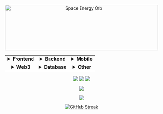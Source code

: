 <div align="center"><img src="https://cufummffmtitwhfisrlw.supabase.co/storage/v1/object/public/IMAGES//space-energy-orb-fisidi.gif" alt="Space Energy Orb" width="100%" height="150px" />
<table>
<tr>
<td align="center"><details><summary><b> Frontend</b></summary><p>
<a href="https://www.typescriptlang.org/"><img src="https://img.shields.io/badge/TypeScript-3178C6?style=flat-square&logo=typescript&logoColor=white" /></a>
<a href="https://nextjs.org/"><img src="https://img.shields.io/badge/Next.js-000000?style=flat-square&logo=next.js&logoColor=white" /></a>
<a href="https://nuxt.com/"><img src="https://img.shields.io/badge/Nuxt.js-00DC82?style=flat-square&logo=nuxt.js&logoColor=white" /></a>
<a href="https://reactjs.org/"><img src="https://img.shields.io/badge/React-61DAFB?style=flat-square&logo=react&logoColor=black" /></a>
<a href="https://vuejs.org/"><img src="https://img.shields.io/badge/Vue-4FC08D?style=flat-square&logo=vue.js&logoColor=white" /></a>
</p></details></td>
<td align="center"><details><summary><b> Backend</b></summary><p>
<a href="https://nodejs.org/"><img src="https://img.shields.io/badge/Node.js-339933?style=flat-square&logo=node.js&logoColor=white" /></a>
<a href="https://www.rust-lang.org/"><img src="https://img.shields.io/badge/Rust-000000?style=flat-square&logo=rust&logoColor=white" /></a>
<a href="https://golang.org/"><img src="https://img.shields.io/badge/Go-00ADD8?style=flat-square&logo=go&logoColor=white" /></a>
<a href="https://kotlinlang.org/"><img src="https://img.shields.io/badge/Kotlin-7F52FF?style=flat-square&logo=kotlin&logoColor=white" /></a>
</p></details></td>
<td align="center"><details><summary><b> Mobile</b></summary><p>
<a href="https://developer.apple.com/swift/"><img src="https://img.shields.io/badge/Swift-F05138?style=flat-square&logo=swift&logoColor=white" /></a>
<a href="https://reactnative.dev/"><img src="https://img.shields.io/badge/React_Native-61DAFB?style=flat-square&logo=react&logoColor=black" /></a>
</p></details></td>
</tr>
<tr>
<td align="center"><details><summary><b> Web3</b></summary><p>
<a href="https://soliditylang.org/"><img src="https://img.shields.io/badge/Solidity-363636?style=flat-square&logo=solidity&logoColor=white" /></a>
<a href="https://web3js.readthedocs.io/"><img src="https://img.shields.io/badge/Web3.js-F16822?style=flat-square&logo=web3.js&logoColor=white" /></a>
<a href="https://docs.ethers.org/"><img src="https://img.shields.io/badge/Ethers.js-3C3C3D?style=flat-square&logo=ethereum&logoColor=white" /></a>
</p></details></td>
<td align="center"><details><summary><b> Database</b></summary><p>
<a href="https://supabase.com/"><img src="https://img.shields.io/badge/Supabase-3ECF8E?style=flat-square&logo=supabase&logoColor=white" /></a>
<a href="https://firebase.google.com/"><img src="https://img.shields.io/badge/Firebase-FFCA28?style=flat-square&logo=firebase&logoColor=black" /></a>
<a href="https://www.postgresql.org/"><img src="https://img.shields.io/badge/PostgreSQL-4169E1?style=flat-square&logo=postgresql&logoColor=white" /></a>
</p></details></td>
<td align="center"><details><summary><b> Other</b></summary><p>
<a href="https://developer.chrome.com/docs/extensions/"><img src="https://img.shields.io/badge/Chrome_Extensions-4285F4?style=flat-square&logo=google-chrome&logoColor=white" /></a>
<a href="https://unity.com/"><img src="https://img.shields.io/badge/Game_Development-ED1C24?style=flat-square&logo=unity&logoColor=white" /></a>
</p></details></td>
</tr>
</table>
<p>
<a href="https://github.com/joshfisidi/pijin"><img src="https://img.shields.io/badge/pijin-181717?style=for-the-badge&logo=github&logoColor=white" /></a>
<a href="https://github.com/joshfisidi/blirce"><img src="https://img.shields.io/badge/blirce-181717?style=for-the-badge&logo=github&logoColor=white" /></a>
<a href="https://github.com/joshfisidi/glyf"><img src="https://img.shields.io/badge/glyf-181717?style=for-the-badge&logo=github&logoColor=white" /></a>
</p>
<p>
<a href="https://x.com/joshfisidi"><img src="https://img.shields.io/badge/@joshfisidi-000000?style=for-the-badge&logo=x&logoColor=white" /></a>
</p>
<p>
<a href="https://myanimelist.net"><img src="https://img.shields.io/badge/Anime-Enthusiast-2E51A2?style=for-the-badge&logo=crunchyroll&logoColor=white" /></a>
</p>
<p>
<a href="https://github.com/joshfisidi"><img src="https://github-readme-streak-stats.herokuapp.com/?user=joshfisidi&theme=dark" alt="GitHub Streak" /></a>
</p>
</div>
